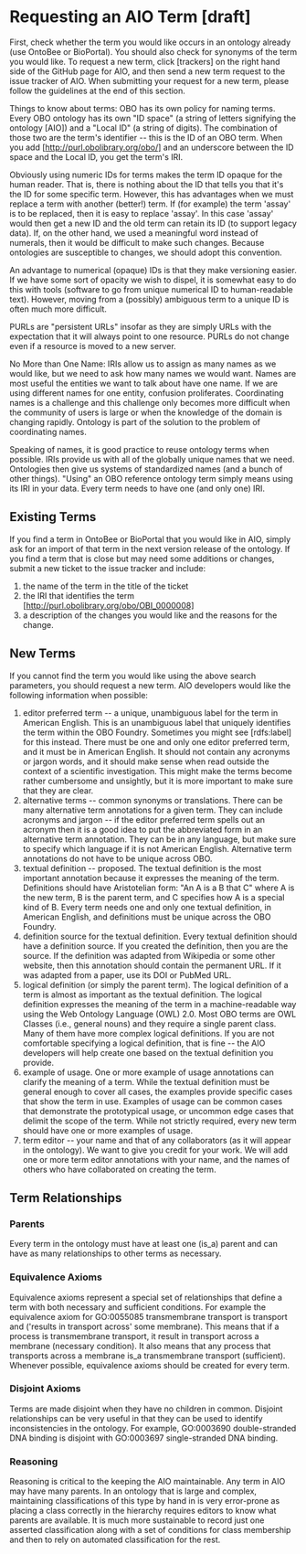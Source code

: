 # Requesting an AIO Term [draft]

First, check whether the term you would like occurs in an ontology already (use OntoBee or BioPortal). You should also check for synonyms of the term you would like. To request a new term, click [trackers] on the right hand side of the GitHub page for AIO, and then send a new term request to the issue tracker of AIO. When submitting your request for a new term, please follow the guidelines at the end of this section.

Things to know about terms: OBO has its own policy for naming terms. Every OBO ontology has its own "ID space" (a string of letters signifying the ontology [AIO]) and a "Local ID" (a string of digits). The combination of those two are the term's identifier -- this is the ID of an OBO term. When you add [http://purl.obolibrary.org/obo/] and an underscore between the ID space and the Local ID, you get the term's IRI.

Obviously using numeric IDs for terms makes the term ID opaque for the human reader. That is, there is nothing about the ID that tells you that it's the ID for some specific term. However, this has advantages when we must replace a term with another (better!) term. If (for example) the term 'assay' is to be replaced, then it is easy to replace 'assay'. In this case 'assay' would then get a new ID and the old term can retain its ID (to support legacy data). If, on the other hand, we used a meaningful word instead of numerals, then it would be difficult to make such changes. Because ontologies are susceptible to changes, we should adopt this convention.

An advantage to numerical (opaque) IDs is that they make versioning easier. If we have some sort of opacity we wish to dispel, it is somewhat easy to do this with tools (software to go from unique numerical ID to human-readable text). However, moving from a (possibly) ambiguous term to a unique ID is often much more difficult. 

PURLs are "persistent URLs" insofar as they are simply URLs with the expectation that it will always point to one resource. PURLs do not change even if a resource is moved to a new server. 

No More than One Name: IRIs allow us to assign as many names as we would like, but we need to ask how many names we would want. Names are most useful the entities we want to talk about have one name. If we are using different names for one entity, confusion proliferates. Coordinating names is a challenge and this challenge only becomes more difficult when the community of users is large or when the knowledge of the domain is changing rapidly. Ontology is part of the solution to the problem of coordinating names. 

Speaking of names, it is good practice to reuse ontology terms when possible. IRIs provide us with all of the globally unique names that we need. Ontologies then give us systems of standardized names (and a bunch of other things). "Using" an OBO reference ontology term simply means using its IRI in your data. Every term needs to have one (and only one) IRI. 

## Existing Terms

If you find a term in OntoBee or BioPortal that you would like in AIO, simply ask for an import of that term in the next version release of the ontology. If you find a term that is close but may need some additions or changes, submit a new ticket to the issue tracker and include:

1. the name of the term in the title of the ticket
2. the IRI that identifies the term [http://purl.obolibrary.org/obo/OBI_0000008]
3. a description of the changes you would like and the reasons for the change.

## New Terms

If you cannot find the term you would like using the above search parameters, you should request a new term. AIO developers would like the following information when possible:

1. editor preferred term -- a unique, unambiguous label for the term in American English. This is an unambiguous label that uniquely identifies the term within the OBO Foundry. Sometimes you might see [rdfs:label] for this instead. There must be one and only one editor preferred term, and it must be in American English. It should not contain any acronyms or jargon words, and it should make sense when read outside the context of a scientific investigation. This might make the terms become rather cumbersome and unsightly, but it is more important to make sure that they are clear. 
2. alternative terms -- common synonyms or translations. There can be many alternative term annotations for a given term. They can include acronyms and jargon -- if the editor preferred term spells out an acronym then it is a good idea to put the abbreviated form in an alternative term annotation. They can be in any language, but make sure to specify which language if it is not American English. Alternative term annotations do not have to be unique across OBO.
3. textual definition -- proposed. The textual definition is the most important annotation because it expresses the meaning of the term. Definitions should have Aristotelian form: "An A is a B that C" where A is the new term, B is the parent term, and C specifies how A is a special kind of B. Every term needs one and only one textual definition, in American English, and definitions must be unique across the OBO Foundry. 
4. definition source for the textual definition. Every textual definition should have a definition source. If you created the definition, then you are the source. If the definition was adapted from Wikipedia or some other website, then this annotation should contain the permanent URL. If it was adapted from a paper, use its DOI or PubMed URL.
5. logical definition (or simply the parent term). The logical definition of a term is almost as important as the textual definition. The logical definition expresses the meaning of the term in a machine-readable way using the Web Ontology Language (OWL) 2.0. Most OBO terms are OWL Classes (i.e., general nouns) and they require a single parent class. Many of them have more complex logical definitions. If you are not comfortable specifying a logical definition, that is fine -- the AIO developers will help create one based on the textual definition you provide. 
6. example of usage. One or more example of usage annotations can clarify the meaning of a term. While the textual definition must be general enough to cover all cases, the examples provide specific cases that show the term in use. Examples of usage can be common cases that demonstrate the prototypical usage, or uncommon edge cases that delimit the scope of the term. While not strictly required, every new term should have one or more examples of usage.
7. term editor -- your name and that of any collaborators (as it will appear in the ontology). We want to give you credit for your work. We will add one or more term editor annotations with your name, and the names of others who have collaborated on creating the term. 

## Term Relationships

### Parents
Every term in the ontology must have at least one (is_a) parent and can have as many relationships to other terms as necessary.

### Equivalence Axioms
Equivalence axioms represent a special set of relationships that define a term with both necessary and sufficient conditions. For example the equivalence axiom for GO:0055085 transmembrane transport is transport and ('results in transport across' some membrane). This means that if a process is transmembrane transport, it result in transport across a membrane (necessary condition). It also means that any process that transports across a membrane is_a transmembrane transport (sufficient). Whenever possible, equivalence axioms should be created for every term.

### Disjoint Axioms
Terms are made disjoint when they have no children in common. Disjoint relationships can be very useful in that they can be used to identify inconsistencies in the ontology. For example, GO:0003690 double-stranded DNA binding is disjoint with GO:0003697 single-stranded DNA binding.

### Reasoning
Reasoning is critical to the keeping the AIO maintainable. Any term in AIO may have many parents. In an ontology that is large and complex, maintaining classifications of this type by hand in is very error-prone as placing a class correctly in the hierarchy requires editors to know what parents are available. It is much more sustainable to record just one asserted classification along with a set of conditions for class membership and then to rely on automated classification for the rest.
